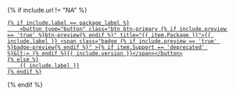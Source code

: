 {% if include.url != "NA" %}
<a href="{{ include.url }}" target="_blank" class="text-nowrap">

    {% if include.label == package_label %}
        <button type="button" class="btn btn-primary {% if include.preview == 'true' %}btn-preview{% endif %}" title="{{ item.Package }}">{{ include.label }} <span class="badge {% if include.preview == 'true' %}badge-preview{% endif %}" >{% if item.Support == 'deprecated' %}&lt;= {% endif %}{{ include.version }}</span></button>
    {% else %}
        {{ include.label }}
    {% endif %}

</a>
{% endif %}